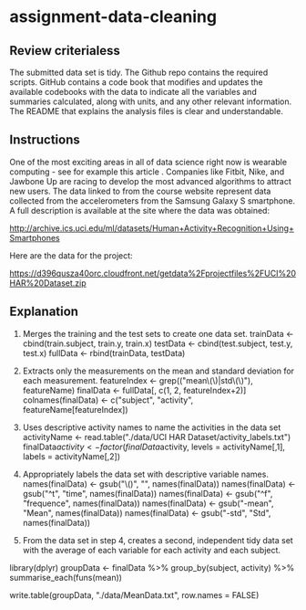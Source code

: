 # assignment-data-cleaning
## Review criterialess 
The submitted data set is tidy.
The Github repo contains the required scripts.
GitHub contains a code book that modifies and updates the available codebooks with the data to indicate all the variables and summaries calculated, along with units, and any other relevant information.
The README that explains the analysis files is clear and understandable.
## Instructions
One of the most exciting areas in all of data science right now is wearable computing - see for example this article . Companies like Fitbit, Nike, and Jawbone Up are racing to develop the most advanced algorithms to attract new users. The data linked to from the course website represent data collected from the accelerometers from the Samsung Galaxy S smartphone. A full description is available at the site where the data was obtained:

http://archive.ics.uci.edu/ml/datasets/Human+Activity+Recognition+Using+Smartphones

Here are the data for the project:

https://d396qusza40orc.cloudfront.net/getdata%2Fprojectfiles%2FUCI%20HAR%20Dataset.zip

## Explanation
1. Merges the training and the test sets to create one data set.
   trainData <- cbind(train.subject, train.y, train.x)
   testData <- cbind(test.subject, test.y, test.x)
   fullData <- rbind(trainData, testData)

2. Extracts only the measurements on the mean and standard deviation for each measurement.
   featureIndex <- grep(("mean\\(\\)|std\\(\\)"), featureName)
   finalData <- fullData[, c(1, 2, featureIndex+2)]
   colnames(finalData) <- c("subject", "activity", featureName[featureIndex])

3. Uses descriptive activity names to name the activities in the data set
   activityName <- read.table("./data/UCI HAR Dataset/activity_labels.txt")
   finalData$activity <- factor(finalData$activity, levels = activityName[,1], labels = activityName[,2]) 

4. Appropriately labels the data set with descriptive variable names.
   names(finalData) <- gsub("\\()", "", names(finalData))
   names(finalData) <- gsub("^t", "time", names(finalData))
   names(finalData) <- gsub("^f", "frequence", names(finalData))
   names(finalData) <- gsub("-mean", "Mean", names(finalData))
   names(finalData) <- gsub("-std", "Std", names(finalData))

5. From the data set in step 4, creates a second, independent tidy data set with the average of each variable for each activity and  each subject.

  library(dplyr)
  groupData <- finalData %>%
    group_by(subject, activity) %>%
    summarise_each(funs(mean))

  write.table(groupData, "./data/MeanData.txt", row.names = FALSE)


